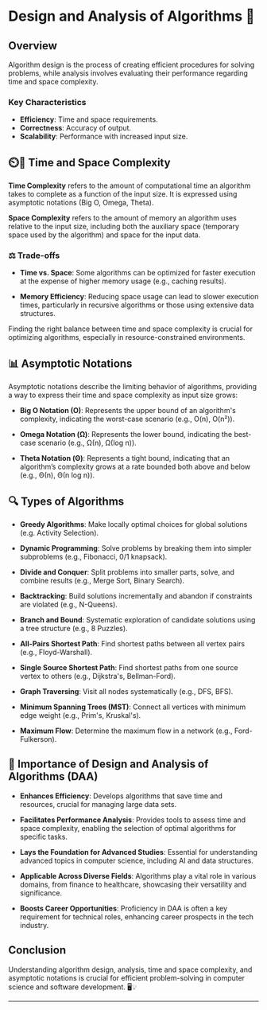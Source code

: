 # Design and Analysis of Algorithms 🧠

## Overview

Algorithm design is the process of creating efficient procedures for solving problems, while analysis involves evaluating their performance regarding time and space complexity.

### Key Characteristics

- **Efficiency**: Time and space requirements.
- **Correctness**: Accuracy of output.
- **Scalability**: Performance with increased input size.

## ⏲️📏 Time and Space Complexity 

**Time Complexity** refers to the amount of computational time an algorithm takes to complete as a function of the input size. It is expressed using asymptotic notations (Big O, Omega, Theta).

**Space Complexity** refers to the amount of memory an algorithm uses relative to the input size, including both the auxiliary space (temporary space used by the algorithm) and space for the input data.

### ⚖️ Trade-offs 

- **Time vs. Space**: Some algorithms can be optimized for faster execution at the expense of higher memory usage (e.g., caching results).
  
- **Memory Efficiency**: Reducing space usage can lead to slower execution times, particularly in recursive algorithms or those using extensive data structures.

Finding the right balance between time and space complexity is crucial for optimizing algorithms, especially in resource-constrained environments.

## 📊 Asymptotic Notations 

Asymptotic notations describe the limiting behavior of algorithms, providing a way to express their time and space complexity as input size grows:

- **Big O Notation (O)**: Represents the upper bound of an algorithm's complexity, indicating the worst-case scenario (e.g., O(n), O(n²)).
  
- **Omega Notation (Ω)**: Represents the lower bound, indicating the best-case scenario (e.g., Ω(n), Ω(log n)).
  
- **Theta Notation (Θ)**: Represents a tight bound, indicating that an algorithm’s complexity grows at a rate bounded both above and below (e.g., Θ(n), Θ(n log n)).

## 🔍 Types of Algorithms 

- **Greedy Algorithms**: Make locally optimal choices for global solutions (e.g. Activity Selection).

- **Dynamic Programming**: Solve problems by breaking them into simpler subproblems (e.g., Fibonacci, 0/1 knapsack).

- **Divide and Conquer**: Split problems into smaller parts, solve, and combine results (e.g., Merge Sort, Binary Search).

- **Backtracking**: Build solutions incrementally and abandon if constraints are violated (e.g., N-Queens).

- **Branch and Bound**: Systematic exploration of candidate solutions using a tree structure (e.g., 8 Puzzles).

- **All-Pairs Shortest Path**: Find shortest paths between all vertex pairs (e.g., Floyd-Warshall).

- **Single Source Shortest Path**: Find shortest paths from one source vertex to others (e.g., Dijkstra's, Bellman-Ford).

- **Graph Traversing**: Visit all nodes systematically (e.g., DFS, BFS).

- **Minimum Spanning Trees (MST)**: Connect all vertices with minimum edge weight (e.g., Prim's, Kruskal's).

- **Maximum Flow**: Determine the maximum flow in a network (e.g., Ford-Fulkerson).

 ## 📌 **Importance of Design and Analysis of Algorithms (DAA)** 

- **Enhances Efficiency**: Develops algorithms that save time and resources, crucial for managing large data sets.  
  
- **Facilitates Performance Analysis**: Provides tools to assess time and space complexity, enabling the selection of optimal algorithms for specific tasks.  
  
- **Lays the Foundation for Advanced Studies**: Essential for understanding advanced topics in computer science, including AI and data structures.  
  
- **Applicable Across Diverse Fields**: Algorithms play a vital role in various domains, from finance to healthcare, showcasing their versatility and significance.  
  
- **Boosts Career Opportunities**: Proficiency in DAA is often a key requirement for technical roles, enhancing career prospects in the tech industry.  

## Conclusion 

Understanding algorithm design, analysis, time and space complexity, and asymptotic notations is crucial for efficient problem-solving in computer science and software development. 🖥️💡

--- 
